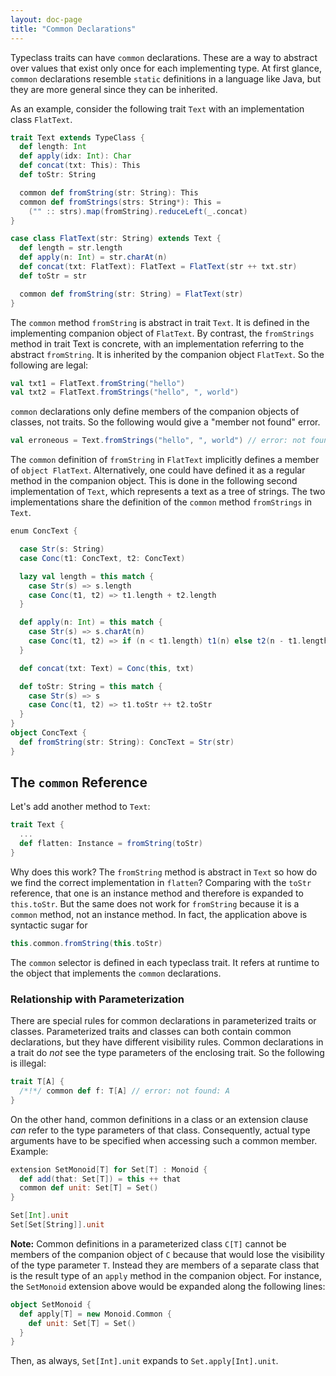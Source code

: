 ```yaml
---
layout: doc-page
title: "Common Declarations"
---
```


Typeclass traits can have `common` declarations. These are a way to
abstract over values that exist only once for each implementing type.
At first glance, `common` declarations resemble `static` definitions in a language like Java,
but they are more general since they can be inherited.

As an example, consider the following trait `Text` with an implementation class `FlatText`.

```scala
trait Text extends TypeClass {
  def length: Int
  def apply(idx: Int): Char
  def concat(txt: This): This
  def toStr: String

  common def fromString(str: String): This
  common def fromStrings(strs: String*): This =
    ("" :: strs).map(fromString).reduceLeft(_.concat)
}

case class FlatText(str: String) extends Text {
  def length = str.length
  def apply(n: Int) = str.charAt(n)
  def concat(txt: FlatText): FlatText = FlatText(str ++ txt.str)
  def toStr = str

  common def fromString(str: String) = FlatText(str)
}
```

The `common` method `fromString` is abstract in trait `Text`. It is defined in the implementing companion object of `FlatText`. By contrast, the `fromStrings` method in trait Text is concrete, with an implementation referring to the abstract `fromString`. It is inherited by the companion object `FlatText`. So the following are legal:

```scala
val txt1 = FlatText.fromString("hello")
val txt2 = FlatText.fromStrings("hello", ", world")
```

`common` declarations only define members of the companion objects of classes, not traits. So the following would give a "member not found" error.

```scala
val erroneous = Text.fromStrings("hello", ", world") // error: not found
```

The `common` definition of `fromString` in `FlatText` implicitly defines a member of
`object FlatText`. Alternatively, one could have defined it as a regular method in the
companion object. This is done in the following second implementation of `Text`, which
represents a text as a tree of strings. The two implementations share the definition of the `common` method `fromStrings` in `Text`.

```scala
enum ConcText {

  case Str(s: String)
  case Conc(t1: ConcText, t2: ConcText)

  lazy val length = this match {
    case Str(s) => s.length
    case Conc(t1, t2) => t1.length + t2.length
  }

  def apply(n: Int) = this match {
    case Str(s) => s.charAt(n)
    case Conc(t1, t2) => if (n < t1.length) t1(n) else t2(n - t1.length)
  }

  def concat(txt: Text) = Conc(this, txt)

  def toStr: String = this match {
    case Str(s) => s
    case Conc(t1, t2) => t1.toStr ++ t2.toStr
  }
}
object ConcText {
  def fromString(str: String): ConcText = Str(str)
}
```

## The `common` Reference

Let's add another method to `Text`:
```scala
trait Text {
  ...
  def flatten: Instance = fromString(toStr)
}
```
Why does this work? The `fromString` method is abstract in `Text` so how do we find the correct implementation in `flatten`?
Comparing with the `toStr` reference, that one is an instance method and therefore is expanded to `this.toStr`. But the same does not work for `fromString` because it is a `common` method, not an instance method.
In fact, the application above is syntactic sugar for

```scala
this.common.fromString(this.toStr)
```
The `common` selector is defined in each typeclass trait. It refers at runtime to
the object that implements the `common` declarations.

### Relationship with Parameterization

There are special rules for common declarations in parameterized traits or classes. Parameterized traits and classes can both contain common declarations, but they have different visibility rules. Common declarations in a trait do _not_ see the type parameters of the enclosing trait. So the following is illegal:

```scala
trait T[A] {
  /*!*/ common def f: T[A] // error: not found: A
}
```

On the other hand, common definitions in a class or an extension clause _can_ refer to the type parameters of that class. Consequently, actual type arguments have to be specified when accessing such a common member. Example:

```scala
extension SetMonoid[T] for Set[T] : Monoid {
  def add(that: Set[T]) = this ++ that
  common def unit: Set[T] = Set()
}

Set[Int].unit
Set[Set[String]].unit
```

**Note:** Common definitions in a parameterized class `C[T]` cannot be members of the companion object of `C` because that would lose the visibility of the type parameter `T`. Instead they are members of a separate class that is the result type of an `apply` method
in the companion object. For instance, the `SetMonoid` extension above would be expanded
along the following lines:

```scala
object SetMonoid {
  def apply[T] = new Monoid.Common {
    def unit: Set[T] = Set()
  }
}
```
Then, as always, `Set[Int].unit` expands to `Set.apply[Int].unit`.

